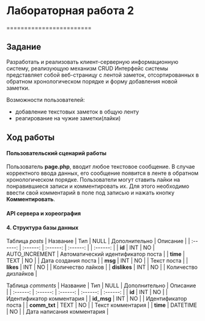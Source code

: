 # Лабораторная работа 2
========================
## Задание

Разработать и реализовать клиент-серверную информационную систему, реализующую механизм CRUD
Интерфейс системы представляет собой веб-страницу с лентой заметок, отсортированных в обратном хронологическом порядке и форму добавления новой заметки.

Возможности пользователей:
- добавление текстовых заметок в общую ленту
- реагирование на чужие заметки(лайки)

## Ход работы

#### Пользовательский сценарий работы 
Пользователь  **page.php**, вводит любое текстовое сообщение. В случае корректного ввода данных, его сообщение появится в ленте в обратном хронологическом порядке. 
Пользователи могут ставить лайки на понравившиеся записи и комментировать их. Для этого необходимо ввести свой комментарий в поле под записью и нажать кнопку **Комментировать**.

####  API сервера и хореография

#### 4. Структура базы данных

 Таблица *posts*
| Название | Тип | NULL | Дополнительно | Описание |
| :------: | :------: | :------: | :------: | | :------: |
| **id** | INT  | NO | AUTO_INCREMENT | Автоматический идентификатор поста |
| **time** | TEXT | NO | | Дата создания поста |
| **msg** | INT | NO | | Текст поста |
| **likes** | INT | NO | | Количество лайков |
| **dislikes** | INT | NO | | Количество дизлайков |

Таблица *comments*
| Название | Тип | NULL | Дополнительно | Описание |
| :------: | :------: | :------: | :------: | :------: |
| **id** | INT  | NO | | Идентификатор комментария |
| **id_msg** | INT  | NO | | Идентификатор поста |
| **comm_txt** | TEXT | NO | | Текст комментария |
| **time** | DATETIME | NO | | Дата написания комментария |
